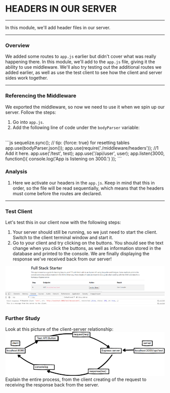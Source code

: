 # HEADERS IN OUR SERVER
---
In this module, we'll add header files in our server.

<hr />

### Overview
We added some routes to `app.js` earlier but didn't cover what was really happening there. In this module, we'll add to the `app.js` file, giving it the ability to use middleware. We'll also try testing out the additional routes we added earlier, as well as use the test client to see how the client and server sides work together.

<hr />

### Referencing the Middleware
We exported the middleware, so now we need to use it when we spin up our server. Follow the steps:
1. Go into `app.js`.
2. Add the following line of code under the `bodyParser` variable:
<br>
```js
sequelize.sync(); // tip: {force: true} for resetting tables
app.use(bodyParser.json());
app.use(require('./middleware/headers')); //1 Add it here.
app.use('/test', test);
app.use('/api/user', user);
app.listen(3000, function(){
	console.log('App is listening on 3000.')
});
```

### Analysis
1. Here we activate our headers in the `app.js`. Keep in mind that this in order, so the file will be read sequentially, which means that the headers must come before the routes are declared.
 
<hr />

### Test Client
Let's test this in our client now with the following steps:

1. Your server should still be running, so we just need to start the client. Switch to the client terminal window and start it.
2. Go to your client and try clicking on the buttons. You should see the text change when you click the buttons, as well as information stored in the database and printed to the console. We are finally displaying the response we've received back from our server!

![screenshot](assets/05-server-fix.PNG)

### Further Study
Look at this picture of the client-server relationship:
![client-server](assets/1-client-server-test-diagram.png) <br>
Explain the entire process, from the client creating of the request to receiving the response back from the server.